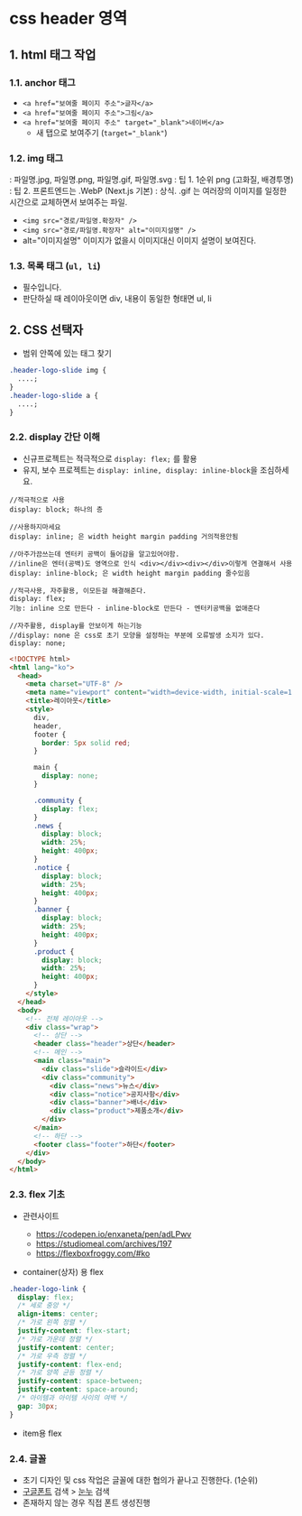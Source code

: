 # css header 영역

## 1. html 태그 작업

### 1.1. anchor 태그

- `<a href="보여줄 페이지 주소">글자</a>`
- `<a href="보여줄 페이지 주소">그림</a>`
- `<a href="보여줄 페이지 주소" target="_blank">네이버</a>`
  - 새 탭으로 보여주기 (`target="_blank"`)

### 1.2. img 태그

: 파일명.jpg, 파일명.png, 파일명.gif, 파일명.svg
: 팁 1. 1순위 png (고화질, 배경투명)
: 팁 2. 프론트엔드는 .WebP (Next.js 기본)
: 상식. .gif 는 여러장의 이미지를 일정한 시간으로 교체하면서 보여주는 파일.

- `<img src="경로/파일명.확장자" />`
- `<img src="경로/파일명.확장자" alt="이미지설명" />`
- alt="이미지설명" 이미지가 없을시 이미지대신 이미지 설명이 보여진다.

### 1.3. 목록 태그 (`ul, li`)

- 필수입니다.
- 판단하실 때 레이아웃이면 div, 내용이 동일한 형태면 ul, li

## 2. CSS 선택자

- 범위 안쪽에 있는 태그 찾기

```css
.header-logo-slide img {
  ....;
}
.header-logo-slide a {
  ....;
}
```

### 2.2. display 간단 이해

- 신규프로젝트는 적극적으로 `display: flex;` 를 활용
- 유지, 보수 프로젝트는 `display: inline, display: inline-block`을 조심하세요.

```text
//적극적으로 사용
display: block; 하나의 층

//사용하지마세요
display: inline; 은 width height margin padding 거의적용안됨

//아주가끔쓰는데 엔터키 공백이 들어감을 알고있어야함.
//inline은 엔터(공백)도 영역으로 인식 <div></div><div></div>이렇게 연결해서 사용
display: inline-block; 은 width height margin padding 줄수있음

//적극사용, 자주활용, 이모든걸 해결해준다.
display: flex;
기능: inline 으로 만든다 - inline-block로 만든다 - 엔터키공백을 없애준다

//자주활용, display를 안보이게 하는기능
//display: none 은 css로 초기 모양을 설정하는 부분에 오류발생 소지가 있다.
display: none;
```

```html
<!DOCTYPE html>
<html lang="ko">
  <head>
    <meta charset="UTF-8" />
    <meta name="viewport" content="width=device-width, initial-scale=1.0" />
    <title>레이아웃</title>
    <style>
      div,
      header,
      footer {
        border: 5px solid red;
      }

      main {
        display: none;
      }

      .community {
        display: flex;
      }
      .news {
        display: block;
        width: 25%;
        height: 400px;
      }
      .notice {
        display: block;
        width: 25%;
        height: 400px;
      }
      .banner {
        display: block;
        width: 25%;
        height: 400px;
      }
      .product {
        display: block;
        width: 25%;
        height: 400px;
      }
    </style>
  </head>
  <body>
    <!-- 전체 레이아웃 -->
    <div class="wrap">
      <!-- 상단 -->
      <header class="header">상단</header>
      <!-- 메인 -->
      <main class="main">
        <div class="slide">슬라이드</div>
        <div class="community">
          <div class="news">뉴스</div>
          <div class="notice">공지사항</div>
          <div class="banner">배너</div>
          <div class="product">제품소개</div>
        </div>
      </main>
      <!-- 하단 -->
      <footer class="footer">하단</footer>
    </div>
  </body>
</html>
```

### 2.3. flex 기초

- 관련사이트

  - https://codepen.io/enxaneta/pen/adLPwv
  - https://studiomeal.com/archives/197
  - https://flexboxfroggy.com/#ko

- container(상자) 용 flex

```css
.header-logo-link {
  display: flex;
  /* 세로 중앙 */
  align-items: center;
  /* 가로 왼쪽 정렬 */
  justify-content: flex-start;
  /* 가로 가운데 정렬 */
  justify-content: center;
  /* 가로 우측 정렬 */
  justify-content: flex-end;
  /* 가로 양쪽 균등 정렬 */
  justify-content: space-between;
  justify-content: space-around;
  /* 아이템과 아이템 사이의 여백 */
  gap: 30px;
}
```

- item용 flex

### 2.4. 글꼴

- 초기 디자인 및 css 작업은 글꼴에 대한 협의가 끝나고 진행한다. (1순위)
- [구글폰트](https://fonts.google.com/?query=inter) 검색 > [눈누](https://noonnu.cc/) 검색
- 존재하지 않는 경우 직접 폰트 생성진행
